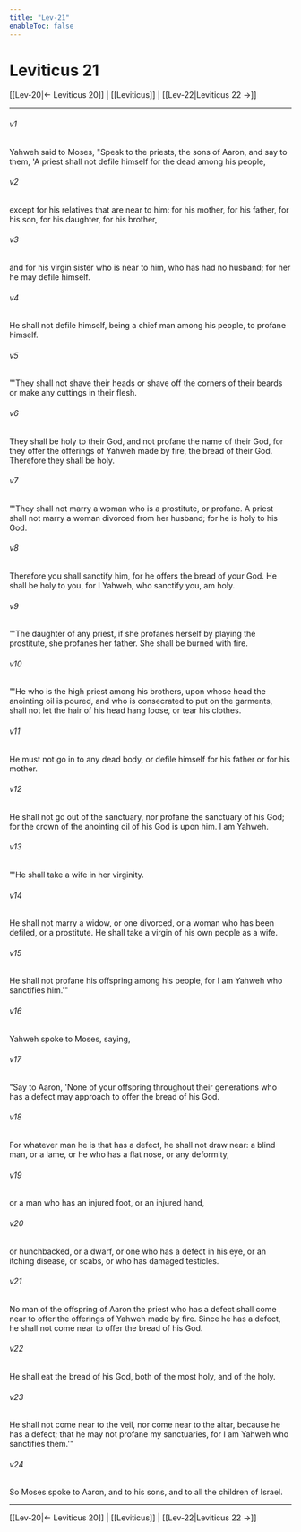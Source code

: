 ```yaml
---
title: "Lev-21"
enableToc: false
---
```

# Leviticus 21

[[Lev-20|← Leviticus 20]] | [[Leviticus]] | [[Lev-22|Leviticus 22 →]]
***



###### v1 
Yahweh said to Moses, "Speak to the priests, the sons of Aaron, and say to them, 'A priest shall not defile himself for the dead among his people, 

###### v2 
except for his relatives that are near to him: for his mother, for his father, for his son, for his daughter, for his brother, 

###### v3 
and for his virgin sister who is near to him, who has had no husband; for her he may defile himself. 

###### v4 
He shall not defile himself, being a chief man among his people, to profane himself. 

###### v5 
"'They shall not shave their heads or shave off the corners of their beards or make any cuttings in their flesh. 

###### v6 
They shall be holy to their God, and not profane the name of their God, for they offer the offerings of Yahweh made by fire, the bread of their God. Therefore they shall be holy. 

###### v7 
"'They shall not marry a woman who is a prostitute, or profane. A priest shall not marry a woman divorced from her husband; for he is holy to his God. 

###### v8 
Therefore you shall sanctify him, for he offers the bread of your God. He shall be holy to you, for I Yahweh, who sanctify you, am holy. 

###### v9 
"'The daughter of any priest, if she profanes herself by playing the prostitute, she profanes her father. She shall be burned with fire. 

###### v10 
"'He who is the high priest among his brothers, upon whose head the anointing oil is poured, and who is consecrated to put on the garments, shall not let the hair of his head hang loose, or tear his clothes. 

###### v11 
He must not go in to any dead body, or defile himself for his father or for his mother. 

###### v12 
He shall not go out of the sanctuary, nor profane the sanctuary of his God; for the crown of the anointing oil of his God is upon him. I am Yahweh. 

###### v13 
"'He shall take a wife in her virginity. 

###### v14 
He shall not marry a widow, or one divorced, or a woman who has been defiled, or a prostitute. He shall take a virgin of his own people as a wife. 

###### v15 
He shall not profane his offspring among his people, for I am Yahweh who sanctifies him.'" 

###### v16 
Yahweh spoke to Moses, saying, 

###### v17 
"Say to Aaron, 'None of your offspring throughout their generations who has a defect may approach to offer the bread of his God. 

###### v18 
For whatever man he is that has a defect, he shall not draw near: a blind man, or a lame, or he who has a flat nose, or any deformity, 

###### v19 
or a man who has an injured foot, or an injured hand, 

###### v20 
or hunchbacked, or a dwarf, or one who has a defect in his eye, or an itching disease, or scabs, or who has damaged testicles. 

###### v21 
No man of the offspring of Aaron the priest who has a defect shall come near to offer the offerings of Yahweh made by fire. Since he has a defect, he shall not come near to offer the bread of his God. 

###### v22 
He shall eat the bread of his God, both of the most holy, and of the holy. 

###### v23 
He shall not come near to the veil, nor come near to the altar, because he has a defect; that he may not profane my sanctuaries, for I am Yahweh who sanctifies them.'" 

###### v24 
So Moses spoke to Aaron, and to his sons, and to all the children of Israel.

***
[[Lev-20|← Leviticus 20]] | [[Leviticus]] | [[Lev-22|Leviticus 22 →]]
